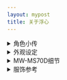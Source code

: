 ```yaml
---
layout: mypost
title: 关于浮心
---
```



<details> <summary>角色小传</summary>
<b>设定</b>：缺乏睡眠的少女，通过随身听里的奇异音乐让自己保持精神。  
<br>
<b>爱好</b>：未解之谜、边缘科学  
<br>
<b>专长</b>：资料搜集、单片机设计  
<br>   
<b>代表物</b>：经特殊技术改造的索尼MW-MS70D随身听，其中播放的音乐似乎有助于集中注意力。 
</details>

<details> <summary>外观设定</summary>
<img src="/characters/fuxin-1.png" alt="外观设定">
</details>


<details> <summary>MW-MS70D细节</summary>
<img src="/characters/nwms70d-1.jpg" alt="MW-MS70D">
<img src="/characters/nwms70d-2.jpg" alt="MW-MS70D">
<img src="/characters/nwms70d-3.jpg" alt="MW-MS70D">
<img src="/characters/nwms70d-4.jpg" alt="MW-MS70D">
<img src="/characters/nwms70d-5.jpg" alt="MW-MS70D">
<img src="/characters/nwms70d-6.jpg" alt="MW-MS70D">
<img src="/characters/nwms70d-7.jpg" alt="MW-MS70D">
</details>

<details> <summary>服饰参考</summary>
待追加……
<img src="/characters/fuxin-1.png" alt="外观设定">
</details>
